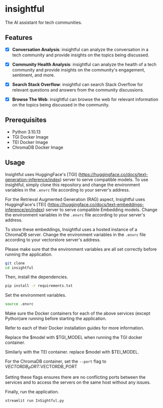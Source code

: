 # insightful

The AI assistant for tech communities.

## Features

- [x] **Conversation Analysis**: insightful can analyze the conversation in a tech community and provide insights on the topics being discussed.

- [x] **Community Health Analysis**: insightful can analyze the health of a tech community and provide insights on the community's engagement, sentiment, and more.

- [x] **Search Stack Overflow**: insightful can search Stack Overflow for relevant questions and answers from the community discussions.

- [x] **Browse The Web**: insightful can browse the web for relevant information on the topics being discussed in the community.

## Prerequisites

- Python 3.10.13
- TGI Docker Image
- TEI Docker Image
- ChromaDB Docker Image

## Usage

Insightful uses HuggingFace's [TGI] (<https://huggingface.co/docs/text-generation-inference/index>) server to serve compatible models. To use insightful, simply clone this repository and change the environment variables in the `.envrc` file according to your server's address.

For the Retrieval Augmented Generation (RAG) aspect, Insightful uses HuggingFace's [TEI] (<https://huggingface.co/docs/text-embeddings-inference/en/index>) server to serve compatible Embedding models. Change the environment variables in the `.envrc` file according to your server's address.

To store these embeddings, Insightful uses a hosted instance of a ChromaDB server. Change the environment variables in the `.envrc` file according to your vectorstore server's address.

Please make sure that the environment variables are all set correctly before running the application.

```bash
git clone
cd insightful
```

Then, install the dependencies.

```bash
pip install -r requirements.txt
```

Set the environment variables.

```bash
source .envrc
```

Make sure the Docker containers for each of the above services (except Python)are running before starting the application.

Refer to each of their Docker installation guides for more information.

Replace the $model with $TGI_MODEL when running the TGI docker container.

Similarly with the TEI container. replace $model with $TEI_MODEL.

For the ChromaDB container, set the ```--port``` flag to $VECTORDB_PORT:$VECTORDB_PORT

Setting these flags ensures there are no conflicting ports between the services and to access the servers on the same host without any issues.

Finally, run the application.

```bash
streamlit run InSightful.py
```